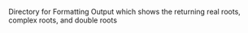 Directory for Formatting Output which shows the returning real roots, complex roots, and double roots
